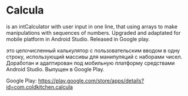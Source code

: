 # Calcula
is an intCalculator with user input in one line, that using arrays to make manipulations with sequences of numbers. Upgraded and adaptated for mobile platform in Android Studio. Released in Google play.

это целочисленный калькулятор с пользовательским вводом в одну строку, использующий массивы для манипуляций с наборами чисел. Доработан и адаптирован под мобильную платформу средствами Android Studio. Выпущен в Google Play.

Google Play: https://play.google.com/store/apps/details?id=com.coldkitchen.calcula

